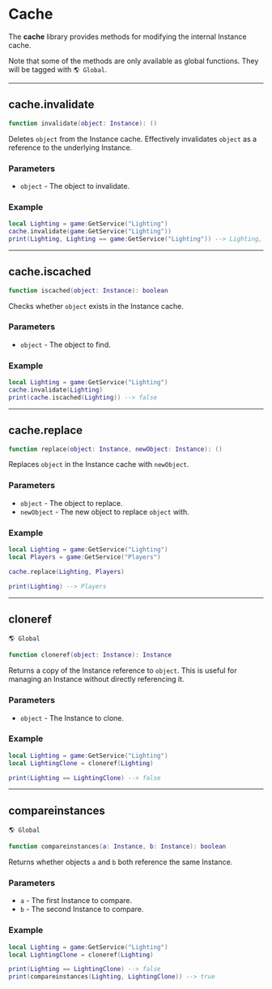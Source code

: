 # Cache

The **cache** library provides methods for modifying the internal Instance cache.

Note that some of the methods are only available as global functions. They will be tagged with `🌎 Global`.

---

## cache.invalidate

```lua
function invalidate(object: Instance): ()
```

Deletes `object` from the Instance cache. Effectively invalidates `object` as a reference to the underlying Instance.

### Parameters

 * `object` - The object to invalidate.

### Example

```lua
local Lighting = game:GetService("Lighting")
cache.invalidate(game:GetService("Lighting"))
print(Lighting, Lighting == game:GetService("Lighting")) --> Lighting, false
```

---

## cache.iscached

```lua
function iscached(object: Instance): boolean
```

Checks whether `object` exists in the Instance cache.

### Parameters

 * `object` - The object to find.

### Example

```lua
local Lighting = game:GetService("Lighting")
cache.invalidate(Lighting)
print(cache.iscached(Lighting)) --> false
```

---

## cache.replace

```lua
function replace(object: Instance, newObject: Instance): ()
```

Replaces `object` in the Instance cache with `newObject`.

### Parameters

 * `object` - The object to replace.
 * `newObject` - The new object to replace `object` with.

### Example

```lua
local Lighting = game:GetService("Lighting")
local Players = game:GetService("Players")

cache.replace(Lighting, Players)

print(Lighting) --> Players
```

---

## cloneref

`🌎 Global`

```lua
function cloneref(object: Instance): Instance
```

Returns a copy of the Instance reference to `object`. This is useful for managing an Instance without directly referencing it.

### Parameters

 * `object` - The Instance to clone.

### Example

```lua
local Lighting = game:GetService("Lighting")
local LightingClone = cloneref(Lighting)

print(Lighting == LightingClone) --> false
```

---

## compareinstances

`🌎 Global`

```lua
function compareinstances(a: Instance, b: Instance): boolean
```

Returns whether objects `a` and `b` both reference the same Instance.

### Parameters

 * `a` - The first Instance to compare.
 * `b` - The second Instance to compare.

### Example

```lua
local Lighting = game:GetService("Lighting")
local LightingClone = cloneref(Lighting)

print(Lighting == LightingClone) --> false
print(compareinstances(Lighting, LightingClone)) --> true
```